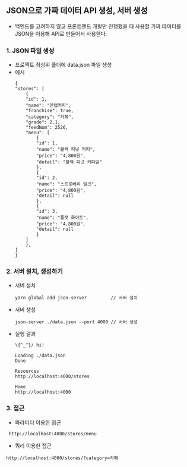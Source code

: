 ## JSON으로 가짜 데이터 API 생성, 서버 생성

- 백엔드를 고려하지 않고 프론트엔드 개발만 진행했을 때 사용할 가짜 데이터를 JSON을 이용해 API로 만들어서 사용한다.

### 1. JSON 파일 생성

- 프로젝트 최상위 폴더에 data.json 파일 생성
- 예시
  ```
  {
  "stores": [
      {
      "id": 1,
      "name": "만랩커피",
      "franchise": true,
      "category": "카페",
      "grade": 2.1,
      "feedNum": 2526,
      "menu": [
          {
          "id": 1,
          "name": "블랙 피넛 커피",
          "price": "4,800원",
          "detail": "블랙 피넛 커피임"
          },
          {
          "id": 2,
          "name": "스트로베리 밀크",
          "price": "4,800원",
          "detail": null
          },
          {
          "id": 3,
          "name": "플랫 화이트",
          "price": "4,800원",
          "detail": null
          }
      ]
      },
  ]
  }
  ```

### 2. 서버 설치, 생성하기

- 서버 설치

  ```
  yarn global add json-server         // 서버 설치
  ```

- 서버 생성

  ```
  json-server ./data.json --port 4000 // 서버 생성

  ```

- 실행 결과

  ```
  \{^_^}/ hi!

  Loading ./data.json
  Done

  Resources
  http://localhost:4000/stores

  Home
  http://localhost:4000
  ```

### 3. 접근

- 파라미터 이용한 접근

```
 http://localhost:4000/stores/menu
```

- 쿼리 이용한 접근

```
http://localhost:4000/stores/?category=카페
```
